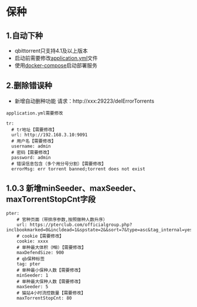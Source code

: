 # 保种

## 1.自动下种
* qbittorrent只支持4.1及以上版本 
* 启动前需要修改[application.yml](https://github.com/joey1029/pter/blob/main/src/main/resources/application.yml)文件
* 使用[docker-compose](https://github.com/joey1029/pter/blob/main/docker-compose.yaml)启动部署服务

## 2.删除错误种
* 新增自动删种功能
  请求：http://xxx:29223/delErrorTorrents
```
application.yml需要修改

tr:
  # tr地址【需要修改】
  url: http://192.168.3.10:9091
  # 用户名【需要修改】
  username: admin
  # 密码【需要修改】
  password: admin
  # 错误信息包含（多个用分号分割）【需要修改】
  errorMsg: err torrent banned;torrent does not exist
```

## 1.0.3 新增minSeeder、maxSeeder、maxTorrentStopCnt字段
```
pter:
    # 官种页面（带排序参数,按照做种人数升序）
    url: https://pterclub.com/officialgroup.php?inclbookmarked=0&incldead=1&spstate=2&&sort=7&type=asc&tag_internal=yes&page=
    # cookie【需要修改】
    cookie: xxxx
    # 单种最大体积（MB）【需要修改】
    maxDefendSize: 900
    # qb保种标签
    tag: pter
    # 单种最小保种人数【需要修改】
    minSeeder: 1
    # 单种最大保种人数【需要修改】
    maxSeeder: 5
    # 猫站4小时流控数量【需要修改】
    maxTorrentStopCnt: 80
```

